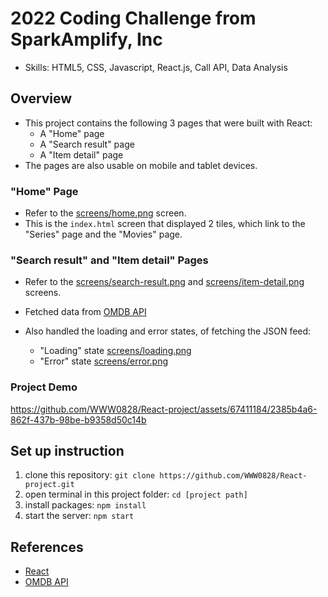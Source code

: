 # 2022 Coding Challenge from SparkAmplify, Inc
- Skills: HTML5, CSS, Javascript, React.js, Call API, Data Analysis

## Overview
- This project contains the following 3 pages that were built with React:
    - A "Home" page
    - A "Search result" page
    - A "Item detail" page
- The pages are also usable on mobile and tablet devices.

### "Home" Page
- Refer to the [screens/home.png](./screens/home.png) screen.
- This is the `index.html` screen that displayed 2 tiles, which link to the "Series" page and the "Movies" page.

### "Search result" and "Item detail" Pages
- Refer to the [screens/search-result.png](./screens/search-result.png) and [screens/item-detail.png](./screens/item-detail.png) screens.

- Fetched data from [OMDB API](http://www.omdbapi.com/)
- Also handled the loading and error states, of fetching the JSON feed:
    - "Loading" state [screens/loading.png](./screens/loading.png)
    - "Error" state [screens/error.png](./screens/error.png)

### Project Demo
https://github.com/WWW0828/React-project/assets/67411184/2385b4a6-862f-437b-98be-b9358d50c14b

## Set up instruction
1. clone this repository: `git clone https://github.com/WWW0828/React-project.git`
2. open terminal in this project folder: `cd [project path]`
3. install packages: `npm install`
4. start the server: `npm start`

## References
- [React](https://facebook.github.io/react/)
- [OMDB API](http://www.omdbapi.com/)
